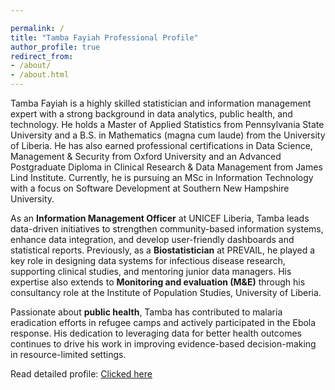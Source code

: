 ```yaml
---

permalink: /
title: "Tamba Fayiah Professional Profile"
author_profile: true
redirect_from:
- /about/
- /about.html
---
```


Tamba Fayiah is a highly skilled statistician and information management expert with a strong background in data analytics, public health, and technology. He holds a Master of Applied Statistics from Pennsylvania State University and a B.S. in Mathematics (magna cum laude) from the University of Liberia. He has also earned professional certifications in Data Science, Management & Security from Oxford University and an Advanced Postgraduate Diploma in Clinical Research & Data Management from James Lind Institute. Currently, he is pursuing an MSc in Information Technology with a focus on Software Development at Southern New Hampshire University.

As an **Information Management Officer** at UNICEF Liberia, Tamba leads data-driven initiatives to strengthen community-based information systems, enhance data integration, and develop user-friendly dashboards and statistical reports. Previously, as a **Biostatistician** at PREVAIL, he played a key role in designing data systems for infectious disease research, supporting clinical studies, and mentoring junior data managers. His expertise also extends to **Monitoring and evaluation (M&E)** through his consultancy role at the Institute of Population Studies, University of Liberia.

Passionate about **public health**, Tamba has contributed to malaria eradication efforts in refugee camps and actively participated in the Ebola response. His dedication to leveraging data for better health outcomes continues to drive his work in improving evidence-based decision-making in resource-limited settings.

Read detailed profile: [Clicked here](detailed_about.md)